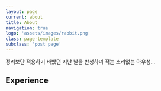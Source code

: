 ```yaml
---
layout: page
current: about
title: About
navigation: true
logo: 'assets/images/rabbit.png'
class: page-template
subclass: 'post page'
---
```


정리보단 적용하기 바빴던 지난 날을 반성하며 적는 소리없는 아우성...

## Experience
